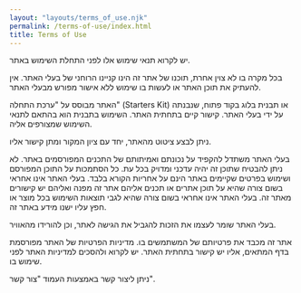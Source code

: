 ```yaml
---
layout: "layouts/terms_of_use.njk"
permalink: /terms-of-use/index.html
title: Terms of Use
---
```


יש לקרוא תנאי שימוש אלו לפני התחלת השימוש באתר.

בכל מקרה בו לא צוין אחרת, תוכנו של אתר זה הינו קניינו הרוחני של בעלי האתר. אין להעתיק את תוכן האתר או לעשות בו שימוש ללא אישור מפורש מבעלי האתר.


 האתר מבוסס על "ערכת התחלה" (Starters Kit) או תבנית בלוג בקוד פתוח, שנבנתה על ידי בעלי האתר. קישור קיים בתחתית האתר. השימוש בתבנית הוא בהתאם לתנאי השימוש שמצורפים אליה.


ניתן לבצע ציטוט מהאתר, יחד עם ציון המקור ומתן קישור אליו.

בעלי האתר משתדל להקפיד על נכונתם ואמיתותם של התכנים המפורסמים באתר. לא ניתן להבטיח שתוכן זה יהיה עדכני ומדויק בכל עת. כל הסתמכות על התוכן המפורסם ושימוש בפרטים שקיימים באתר הינם על אחריות הקורא בלבד. בעלי האתר אינו אחראי בשום צורה שהיא על תוכן אתרים או תכנים אליהם אתר זה מפנה ואליהם יש קישורים מאתר זה. בעלי האתר אינו אחראי בשום צורה שהיא לגבי תוצאות השימוש בכל מוצר או חפץ עליו ישנו מידע באתר זה.

בעלי האתר שומר לעצמו את הזכות להגביל את הגישה לאתר, וכן להורידו מהאוויר.

 אתר זה מכבד את פרטיותם של המשתמשים בו. מדיניות הפרטיות של האתר מפורסמת בדף המתאים, אליו יש קישור בתחתית האתר. יש לקרוא ולהסכים למדיניות האתר לפני שימוש בו.

 ניתן ליצור קשר באמצעות העמוד "צור קשר".
